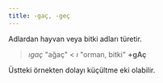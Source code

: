 ```yaml
---
title: -gaç, -geç
---
```

Adlardan hayvan veya bitki adları türetir.

> _ıgaç_ "ağaç" < _ı_ "orman, bitki" **+gAç**

Üstteki örnekten dolayı küçültme eki olabilir.
